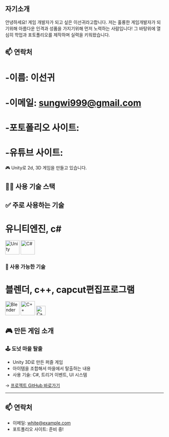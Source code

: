 ## 자기소개
안녕하세요! 게임 개발자가 되고 싶은 이선귀라고합니다.
저는 훌륭한 게임개발자가 되기위해 아름다운 인격과 성품을 가지기위해 먼저 노력하는 사람입니다!
그 바탕위에 열심히 학업과 포토폴리오를 제작하며 실력을 키워왔습니다.

## 📫 연락처
# -이름: 이선귀
# -이메일: sungwi999@gmail.com
# -포토폴리오 사이트:
# -유튜브 사이트:

🎮 Unity로 2d, 3D 게임을 만들고 있습니다.
## 🧑‍💻 사용 기술 스택

## ✅ 주로 사용하는 기술
# 유니티엔진, c#
<p align="left">
  <img src="https://cdn.jsdelivr.net/gh/devicons/devicon/icons/unity/unity-original.svg" title="Unity" width="45" height="45"/>
  <img src="https://cdn.jsdelivr.net/gh/devicons/devicon/icons/csharp/csharp-original.svg" title="C#" width="45" height="45"/>
</p>

### 🧩 사용 가능한 기술
# 블렌더, c++, capcut편집프로그램
<p align="left">
  <img src="https://cdn.jsdelivr.net/gh/devicons/devicon/icons/blender/blender-original.svg" title="Blender" width="45" height="45"/>
  <img src="https://cdn.jsdelivr.net/gh/devicons/devicon/icons/cplusplus/cplusplus-original.svg" title="C++" width="45" height="45"/>
  <img src="https://img.shields.io/badge/CapCut-Video_Editing-black?logo=capcut&logoColor=white" title="CapCut" height="30"/>
</p>

## 🎮 만든 게임 소개

### 🕹️ 도넛 마을 탈출
- Unity 3D로 만든 퍼즐 게임
- 아이템을 조합해서 마을에서 탈출하는 내용
- 사용 기술: C#, 트리거 이벤트, UI 시스템

→ [프로젝트 GitHub 바로가기](https://github.com/whiteDevTool/donut-town-game)

---

## 📫 연락처
- 이메일: white@example.com
- 포트폴리오 사이트: 준비 중!

